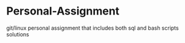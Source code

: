 # Personal-Assignment
git/linux  personal assignment that includes both sql and bash scripts solutions
